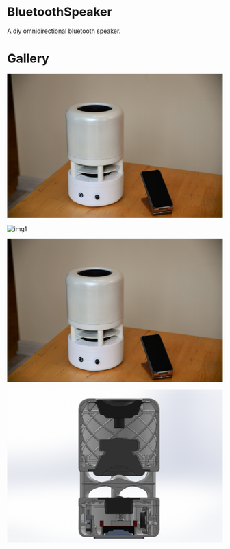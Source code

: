 # BluetoothSpeaker
A diy omnidirectional bluetooth speaker.

# Gallery
![img2](images/final/img1.jpg)

![img1](images/final/Assembly3.gif)

![img3](images/final/img1.jpg)

![img4](images/final/side_cutaway.png)
